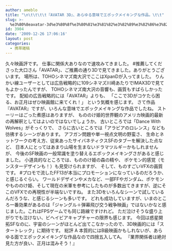 ```yaml
---
author: ameblo
title: "\n\t\t\t\t『AVATAR 3D』、あらゆる意味でエポックメイキングな作品。\t\t"
slug: >-
  %e3%80%8eavatar-3d%e3%80%8f%e3%80%81%e3%81%82%e3%82%89%e3%82%86%e3%82%8b%e6%84%8f%e5%91%b3%e3%81%a7%e3%82%a8%e3%83%9d%e3%83%83%e3%82%af%e3%83%a1%e3%82%a4%e3%82%ad%e3%83%b3%e3%82%b0%e3%81%aa%e4%bd%9c
id: 3904
date: '2009-12-26 17:06:16'
layout: post
categories:
  - 携帯雑稿
---
```


久々映画評です。 仕事に関係大ありなので速攻みてきました。 #推薦してくださった大口さん「AVATAR」、ご推薦の通り3Dで見てきました。ありがとうございます。 場所は、TOHOシネマズ南大沢でここはXpanDが入ってました。 りんかい線ユーザーとしては広告戦略的に109シネマズ川崎あたりでIMAX3Dで見てもよかったんですが、 TOHOシネマズ南大沢の音響も、画質もすばらしかったです。 配給の広告戦略的には「AVATAR」よりも、 「ここで3Dがコケたら困る、お正月はぜひ映画館に来てくれ！」 という気概を感じます。 さて作品『AVATAR』ですが、いろんな意味でエポックメイキングな作品でしたね。 ストーリーはごった煮感はありますが、 もののけ姫的世界観のアメリカ映画的最新の再解釈としてはよいのではないでしょうか。 古いところでは「Dance With Wolves」がそっくりで、 さらに古いところでは「アラビアのロレンス」なども彷彿するシーンがあります。 アフガン問題や単一視点文明の野蛮さ、 生命とネットワークの考え方、従来あったサイバネティクスSFのタブーを解決した点など、 日本人にとってはあまり山場を生まないドラマツルギーかもしれませんが、 今後のSF映画の一般常識を塗り替えるエポックメイキングさがあると感じました。 小道具的なところでは、もののけ姫の森の精や、 ポケモン的感覚（モンスターデザインも！）も見受けられますが、 そして、ものすごいVFXの画質です。 #プロモで流したFF13が本当にプロモーションになっているのだろうか、と感じるぐらい。 ワールドデザインやメカなど、一部FFやガンダム、ポケモンやもののけ姫、そして現在の米軍を参考にしたものが多数出てきますが、逆にそこのVFXでの再現性が半端ないですね。 また3Dをいろんなシーンで試しているんだろうな、と感じるシーンも多いです。 どれも成功していますが、いまのところ一番効果があるのは「ジャングル＋弾幕飛び交う戦争映画」ではないかなと感じました。これはFPSゲームでも同じ路線ですけれど。 ただ泣けそうな盛り上がりでも泣けない、ビヘイビアキャプチャーの限界も感じます。 今回は惑星開拓SFなのに、宇宙のシーンがほとんど出てこなかったので、3D映画的には「スタートレック」に期待です。 総評 A 本質的にはB級映画かもしれないが、あらゆる面でエポックメイキングな作品なので四捨五入してA。 『業界関係者は絶対見た方が良い、正月は混みそう！』